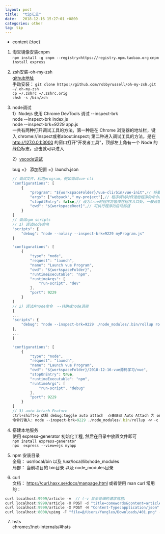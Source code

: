 ```yaml
---
layout: post
title:  "tip汇总"
date:   2018-12-16 15:27:01 +0800
categories: other
tag: tip
---
```


* content
{:toc}


1. 淘宝镜像安装cnpm  
`npm install -g cnpm --registry=https://registry.npm.taobao.org`
`cnpm install express`

2. zsh安装-oh-my-zsh  
  [github地址](https://github.com/robbyrussell/oh-my-zsh)  
  手动安装：
  `git clone https://github.com/robbyrussell/oh-my-zsh.git ~/.oh-my-zsh`  
  `cp ~/.zshrc ~/.zshrc.orig`  
  `chsh -s /bin/zsh`

3. node调试  
    1）Nodejs 使用 Chrome DevTools 调试 --inspect-brk  
    node --inspect-brk index.js  
    node --inspect-brk=9229 app.js  
    一共有两种打开调试工具的方法，第一种是在 Chrome 浏览器的地址栏，键入 chrome://inspect或者about:inspect; 第二种进入调试工具的方法，是在 http://127.0.0.1:3000 的窗口打开"开发者工具"，顶部左上角有一个 Node 的绿色标志，点击就可以进入  

    2）[vscode调试](https://code.visualstudio.com/docs/nodejs/nodejs-debugging#_launch-configuration-support-for-npm-and-other-tools)

    bug =》 添加配置 =》launch.json

    ```javascript
    // 调试文件，利用program，例如调试vue-cli
    "configurations": [    
        {
            "program": "${workspaceFolder}/vue-cli/bin/vue-init",// 将要进行调试的程序的路径
            "args": ["webpack"," my-project"],// 程序调试时传递给程序的命令行参数
            "stopAtEntry": false,// 设为true时程序将暂停在程序入口处，一般设置为false
            "cwd": "${workspaceRoot}",// 可执行程序的启动路径
        }
    ]
    // 调试npm scripts
    // 1) 调试node命令
    "scripts": {
        "debug": "node --nolazy --inspect-brk=9229 myProgram.js"
    }

    "configurations": [
        {
            "type": "node",
            "request": "launch",
            "name": "Launch vue Program",
            "cwd": "${workspaceFolder}",
            "runtimeExecutable": "npm",
            "runtimeArgs": [
                "run-script", "dev"
            ],
            "port": 9229
        }
    ]
    // 2) 调试非node命令  --转换成node调用
    {
    ...
    "scripts": {
        "debug": "node --inspect-brk=9229 ./node_modules/.bin/rollup rollup -w -c build/config.js --environment TARGET:web-full-dev",
    },
    ...
    }

    "configurations": [
        {
            "type": "node",
            "request": "launch",
            "name": "Launch vue Program",
            "cwd": "${workspaceFolder}/2018-12-16-vue源码学习/vue",
            "stopOnEntry": true,
            "runtimeExecutable": "npm",
            "runtimeArgs": [
                "run-script", "debug"
            ],
            "port": 9229
        }
    ]
    // 3) auto Attach Feature
    ctrl+shift+p 选择 debug:toggle auto attach  点击底部 Auto Attach 为 on
    命令行输入: node --inspect-brk=9229 ./node_modules/.bin/rollup -w -c build/config.js --environment TARGET:web-full-dev
    ```

4. 搭建本地服务  
使用 express-generator 初始化工程, 然后在目录中放置文件即可  
`npm install express-generator`  
`npx  express --view=ejs myapp`  

5. npm 安装目录  
全局： usr/local/bin  以及 /usr/local/lib/node_modules  
局部： 当前项目的 bin目录 以及 node_modules目录  

6. curl  
文档： https://curl.haxx.se/docs/manpage.html  或者使用 man curl
常用的：
```js
curl localhost:9999/article -v  // (-v 显示详细的请求信息)  
curl localhost:9999/article -X POST -d "title=comewords&content=articleContent" // (-X POST 来申明我们的请求方法，用 -d 参数，来传送我们的参数)  
curl localhost:9999/article -X POST -H "Content-Type:application/json" -d '"title":"comewords","content":"articleContent"' // -H 参数来申明请求的 header
curl localhost:8000/upimg -F "file=@/Users/fungleo/Downloads/401.png" -H "token: 222" -v // -F "file=@__FILE_PATH__" 的请示，传输文件即可
```

7. hsts  
chrome://net-internals/#hsts  